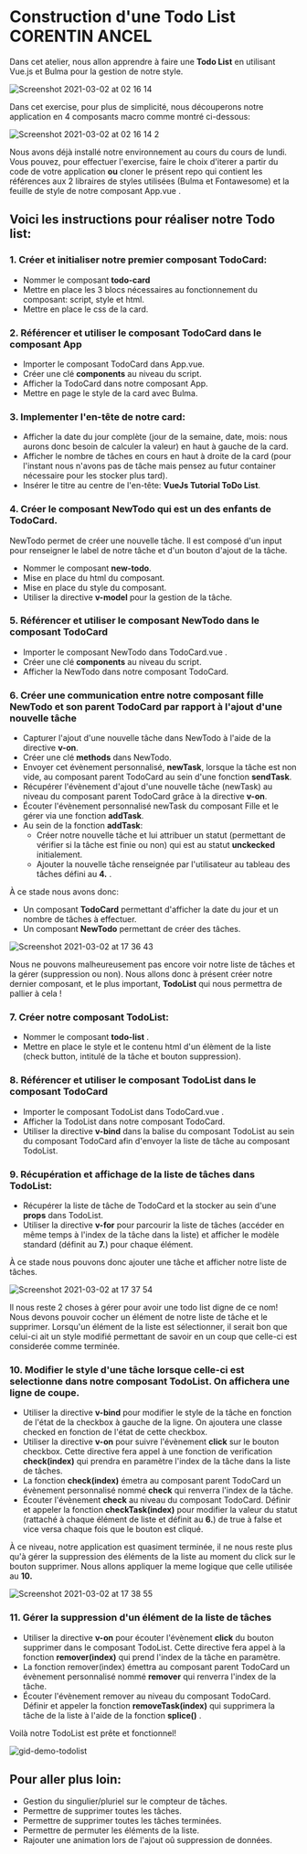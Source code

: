 
# Construction d'une Todo List CORENTIN ANCEL

Dans cet atelier, nous allon apprendre à faire une **Todo List** en utilisant Vue.js et Bulma pour la gestion de notre style.

![Screenshot 2021-03-02 at 02 16 14](https://user-images.githubusercontent.com/26479837/109675544-31661e00-7b78-11eb-8469-699864a9de9a.png)

Dans cet exercise, pour plus de simplicité, nous découperons notre application en 4 composants macro comme montré ci-dessous:

![Screenshot 2021-03-02 at 02 16 14 2](https://user-images.githubusercontent.com/26479837/109675718-53f83700-7b78-11eb-8441-bfa94b000fad.png)


Nous avons déjà installé notre environnement au cours du cours de lundi.  Vous pouvez, pour effectuer l'exercise, faire le choix d'iterer a partir du code de votre application **ou** cloner le présent repo qui contient les références aux 2 libraires de styles utilisées (Bulma et Fontawesome) et la feuille de style de notre composant App.vue .


## Voici les instructions pour réaliser notre Todo list:

### 1. Créer et initialiser notre premier composant TodoCard:
  - Nommer le composant **todo-card**
  - Mettre en place les 3 blocs nécessaires au fonctionnement du composant: script, style et html.
  - Mettre en place le css de la card.

### 2. Référencer et utiliser le composant TodoCard dans le composant App
  - Importer le composant TodoCard dans App.vue.
  - Créer une clé **components** au niveau du script.
  - Afficher la TodoCard dans notre composant App.
  - Mettre en page le style de la card avec Bulma.
  
### 3. Implementer l'en-tête de notre card:
  - Afficher la date du jour complète (jour de la semaine, date, mois: nous aurons donc besoin de calculer la valeur) en haut à gauche de la card.
  - Afficher le nombre de tâches en cours en haut à droite de la card (pour l'instant nous n'avons pas de tâche mais pensez au futur container nécessaire pour les stocker plus tard).
  - Insérer le titre au centre de l'en-tête: **VueJs Tutorial ToDo List**.
  
### 4. Créer le composant NewTodo qui est un des enfants de TodoCard. 
NewTodo permet de créer une nouvelle tâche. Il est composé d'un input pour renseigner le label de notre tâche et d'un bouton d'ajout de la tâche.
  - Nommer le composant **new-todo**.
  - Mise en place du html du composant.
  - Mise en place du style du composant.
  - Utiliser la directive **v-model** pour la gestion de la tâche.
  
### 5. Référencer et utiliser le composant NewTodo dans le composant TodoCard
  - Importer le composant NewTodo dans TodoCard.vue .
  - Créer une clé **components** au niveau du script.
  - Afficher la NewTodo dans notre composant TodoCard.
  
### 6. Créer une communication entre notre composant fille NewTodo et son parent TodoCard par rapport à l'ajout d'une nouvelle tâche
  - Capturer l'ajout d'une nouvelle tâche dans NewTodo à l'aide de la directive **v-on**.
  - Créer une clé **methods** dans NewTodo.
  - Envoyer cet évènement personnalisé, **newTask**, lorsque la tâche est non vide, au composant parent TodoCard au sein d'une fonction **sendTask**.
  - Récupérer l'évènement d'ajout d'une nouvelle tâche (newTask) au niveau du composant parent TodoCard grâce à la directive **v-on**.
  - Écouter l'évènement personnalisé newTask du composant Fille et le gérer via une fonction **addTask**.
  - Au sein de la fonction **addTask**: 
    - Créer notre nouvelle tâche et lui attribuer un statut (permettant de vérifier si la tâche est finie ou non) qui est au statut **unckecked** initialement. 
    - Ajouter la nouvelle tâche renseignée par l'utilisateur au tableau des tâches défini au **4.** .
  

À ce stade nous avons donc:
  - Un composant **TodoCard** permettant d'afficher la date du jour et un nombre de tâches à effectuer.
  - Un composant **NewTodo** permettant de créer des tâches.

![Screenshot 2021-03-02 at 17 36 43](https://user-images.githubusercontent.com/26479837/109681573-e51ddc80-7b7d-11eb-97f4-dc64290e4de8.png)


Nous ne pouvons malheureusement pas encore voir notre liste de tâches et la gérer (suppression ou non). 
Nous allons donc à présent créer notre dernier composant, et le plus important, **TodoList** qui nous permettra de pallier à cela !


### 7. Créer notre composant TodoList:
  - Nommer le composant **todo-list** .
  - Mettre en place le style et le contenu html d'un élèment de la liste (check button, intitulé de la tâche et bouton suppression).

### 8. Référencer et utiliser le composant TodoList dans le composant TodoCard
  - Importer le composant TodoList dans TodoCard.vue .
  - Afficher la TodoList dans notre composant TodoCard.
  - Utiliser la directive **v-bind** dans la balise du composant TodoList au sein du composant TodoCard afin d'envoyer la liste de tâche au composant TodoList.
  
### 9. Récupération et affichage de la liste de tâches dans TodoList:
  - Récupérer la liste de tâche de TodoCard et la stocker au sein d'une **props** dans TodoList.
  - Utiliser la directive **v-for** pour parcourir la liste de tâches (accéder en même temps à l'index de la tâche dans la liste) et afficher le modèle standard (définit au **7.**) pour chaque élément.
 

À ce stade nous pouvons donc ajouter une tâche et afficher notre liste de tâches. 

![Screenshot 2021-03-02 at 17 37 54](https://user-images.githubusercontent.com/26479837/109681710-0b437c80-7b7e-11eb-99e4-958827496c2d.png)

Il nous reste 2 choses à gérer pour avoir une todo list digne de ce nom! 
Nous devons pouvoir cocher un élément de notre liste de tâche et le supprimer. Lorsqu'un élément de la liste est sélectionner, il serait bon que celui-ci 
ait un style modifié permettant de savoir en un coup que celle-ci est considerée comme terminée.


### 10. Modifier le style d'une tâche lorsque celle-ci est selectionne dans notre composant TodoList. On affichera une ligne de coupe.
  - Utiliser la directive **v-bind** pour modifier le style de la tâche en fonction de l'état de la checkbox à gauche de la ligne. On ajoutera une classe checked en fonction de l'état de cette checkbox.
  - Utiliser la directive **v-on** pour suivre l'évènement **click** sur le bouton checkbox. Cette directive fera appel à une fonction de verification  **check(index)** qui prendra en paramètre l'index de la tâche dans la liste de tâches.
  - La fonction  **check(index)** émetra au composant parent TodoCard un évènement personnalisé nommé **check** qui renverra l'index de la tâche.
  - Écouter l'évènement **check** au niveau du composant TodoCard. Définir et appeler la fonction **checkTask(index)** pour modifier la valeur du statut (rattaché à chaque élément de liste et définit au **6.**) de true à false et vice versa chaque fois que le bouton est cliqué.
  
 
 À ce niveau, notre application est quasiment terminée, il ne nous reste plus qu'à gérer la suppression des éléments de la liste au moment du click sur le bouton supprimer. Nous allons appliquer la meme logique que celle utilisée au **10.** 

![Screenshot 2021-03-02 at 17 38 55](https://user-images.githubusercontent.com/26479837/109681944-42199280-7b7e-11eb-8ee8-be55602b0420.png)


### 11. Gérer la suppression d'un élément de la liste de tâches
- Utiliser la directive **v-on** pour écouter l'évènement **click** du bouton supprimer dans le composant TodoList. Cette directive fera appel à la fonction **remover(index)** qui prend l'index de la tâche en paramètre.
- La fonction  remover(index) émettra au composant parent TodoCard un évènement personnalisé nommé **remover** qui renverra l'index de la tâche.
- Écouter l'évènement remover au niveau du composant TodoCard. Définir et appeler la fonction **removeTask(index)** qui supprimera la tâche de la liste à l'aide de la fonction **splice()** .

Voilà notre TodoList est prête et fonctionnel! 

![gid-demo-todolist](https://user-images.githubusercontent.com/26479837/109683428-a0934080-7b7f-11eb-869d-c092da555765.gif)


## Pour aller plus loin:
- Gestion du singulier/pluriel sur le compteur de tâches.
- Permettre de supprimer toutes les tâches.
- Permettre de supprimer toutes les tâches terminées.
- Permettre de permuter les éléments de la liste.
- Rajouter une animation lors de l'ajout oû suppression de données.

